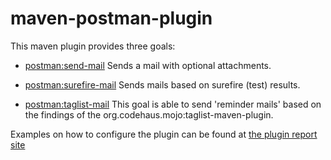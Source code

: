 # maven-postman-plugin #

This maven plugin provides three goals:

  * [postman:send-mail](http://doc.fortysix.ch/maven/maven-postman-plugin/send-mail-mojo.html) Sends a mail with optional attachments.

  * [postman:surefire-mail](http://doc.fortysix.ch/maven/maven-postman-plugin/surefire-mail-mojo.html) Sends mails based on surefire (test) results.

  * [postman:taglist-mail](http://doc.fortysix.ch/maven/maven-postman-plugin/taglist-mail-mojo.html) This goal is able to send 'reminder mails' based on the findings of the org.codehaus.mojo:taglist-maven-plugin.

Examples on how to configure the plugin can be found at [the plugin report site](http://doc.fortysix.ch/maven/maven-postman-plugin/)